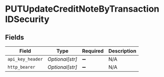 # PUTUpdateCreditNoteByTransactionIDSecurity


## Fields

| Field              | Type               | Required           | Description        |
| ------------------ | ------------------ | ------------------ | ------------------ |
| `api_key_header`   | *Optional[str]*    | :heavy_minus_sign: | N/A                |
| `http_bearer`      | *Optional[str]*    | :heavy_minus_sign: | N/A                |